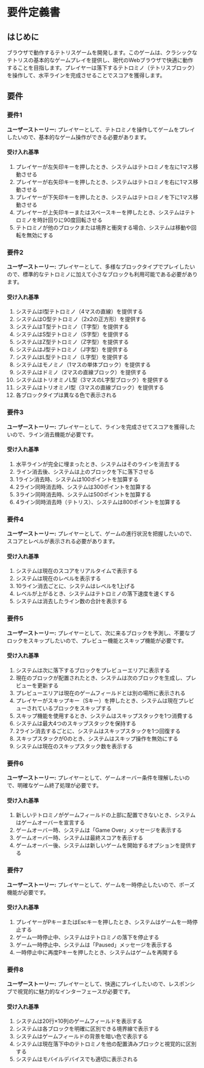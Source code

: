 # 要件定義書

## はじめに

ブラウザで動作するテトリスゲームを開発します。このゲームは、クラシックなテトリスの基本的なゲームプレイを提供し、現代のWebブラウザで快適に動作することを目指します。プレイヤーは落下するテトロミノ（テトリスブロック）を操作して、水平ラインを完成させることでスコアを獲得します。

## 要件

### 要件1

**ユーザーストーリー:** プレイヤーとして、テトロミノを操作してゲームをプレイしたいので、基本的なゲーム操作ができる必要があります。

#### 受け入れ基準

1. プレイヤーが左矢印キーを押したとき、システムはテトロミノを左に1マス移動させる
2. プレイヤーが右矢印キーを押したとき、システムはテトロミノを右に1マス移動させる
3. プレイヤーが下矢印キーを押したとき、システムはテトロミノを下に1マス移動させる
4. プレイヤーが上矢印キーまたはスペースキーを押したとき、システムはテトロミノを時計回りに90度回転させる
5. テトロミノが他のブロックまたは境界と衝突する場合、システムは移動や回転を無効にする

### 要件2

**ユーザーストーリー:** プレイヤーとして、多様なブロックタイプでプレイしたいので、標準的なテトロミノに加えて小さなブロックも利用可能である必要があります。

#### 受け入れ基準

1. システムはI型テトロミノ（4マスの直線）を提供する
2. システムはO型テトロミノ（2x2の正方形）を提供する
3. システムはT型テトロミノ（T字型）を提供する
4. システムはS型テトロミノ（S字型）を提供する
5. システムはZ型テトロミノ（Z字型）を提供する
6. システムはJ型テトロミノ（J字型）を提供する
7. システムはL型テトロミノ（L字型）を提供する
8. システムはモノミノ（1マスの単体ブロック）を提供する
9. システムはドミノ（2マスの直線ブロック）を提供する
10. システムはトリオミノL型（3マスのL字型ブロック）を提供する
11. システムはトリオミノI型（3マスの直線ブロック）を提供する
12. 各ブロックタイプは異なる色で表示される

### 要件3

**ユーザーストーリー:** プレイヤーとして、ラインを完成させてスコアを獲得したいので、ライン消去機能が必要です。

#### 受け入れ基準

1. 水平ラインが完全に埋まったとき、システムはそのラインを消去する
2. ライン消去後、システムは上のブロックを下に落下させる
3. 1ライン消去時、システムは100ポイントを加算する
4. 2ライン同時消去時、システムは300ポイントを加算する
5. 3ライン同時消去時、システムは500ポイントを加算する
6. 4ライン同時消去時（テトリス）、システムは800ポイントを加算する

### 要件4

**ユーザーストーリー:** プレイヤーとして、ゲームの進行状況を把握したいので、スコアとレベルが表示される必要があります。

#### 受け入れ基準

1. システムは現在のスコアをリアルタイムで表示する
2. システムは現在のレベルを表示する
3. 10ライン消去ごとに、システムはレベルを1上げる
4. レベルが上がるとき、システムはテトロミノの落下速度を速くする
5. システムは消去したライン数の合計を表示する

### 要件5

**ユーザーストーリー:** プレイヤーとして、次に来るブロックを予測し、不要なブロックをスキップしたいので、プレビュー機能とスキップ機能が必要です。

#### 受け入れ基準

1. システムは次に落下するブロックをプレビューエリアに表示する
2. 現在のブロックが配置されたとき、システムは次のブロックを生成し、プレビューを更新する
3. プレビューエリアは現在のゲームフィールドとは別の場所に表示される
4. プレイヤーがスキップキー（Sキー）を押したとき、システムは現在プレビューされているブロックをスキップする
5. スキップ機能を使用するとき、システムはスキップスタックを1つ消費する
6. システムは最大4つのスキップスタックを保持する
7. 2ライン消去するごとに、システムはスキップスタックを1つ回復する
8. スキップスタックが0のとき、システムはスキップ操作を無効にする
9. システムは現在のスキップスタック数を表示する

### 要件6

**ユーザーストーリー:** プレイヤーとして、ゲームオーバー条件を理解したいので、明確なゲーム終了処理が必要です。

#### 受け入れ基準

1. 新しいテトロミノがゲームフィールドの上部に配置できないとき、システムはゲームオーバーを宣言する
2. ゲームオーバー時、システムは「Game Over」メッセージを表示する
3. ゲームオーバー時、システムは最終スコアを表示する
4. ゲームオーバー後、システムは新しいゲームを開始するオプションを提供する

### 要件7

**ユーザーストーリー:** プレイヤーとして、ゲームを一時停止したいので、ポーズ機能が必要です。

#### 受け入れ基準

1. プレイヤーがPキーまたはEscキーを押したとき、システムはゲームを一時停止する
2. ゲーム一時停止中、システムはテトロミノの落下を停止する
3. ゲーム一時停止中、システムは「Paused」メッセージを表示する
4. 一時停止中に再度Pキーを押したとき、システムはゲームを再開する

### 要件8

**ユーザーストーリー:** プレイヤーとして、快適にプレイしたいので、レスポンシブで視覚的に魅力的なインターフェースが必要です。

#### 受け入れ基準

1. システムは20行×10列のゲームフィールドを表示する
2. システムは各ブロックを明確に区別できる境界線で表示する
3. システムはゲームフィールドの背景を暗い色で表示する
4. システムは現在落下中のテトロミノを他の配置済みブロックと視覚的に区別する
5. システムはモバイルデバイスでも適切に表示される
